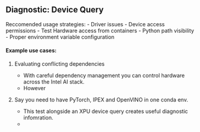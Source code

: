 ## Diagnostic: Device Query


Reccomended usage strategies:
    - Driver issues
    - Device access permissions
    - Test Hardware access from containers
    - Python path visibility
    - Proper environment variable configuration 

#### Example use cases:

1. Evaluating conflicting dependencies
    - With careful dependency management you can control hardware across the Intel AI stack.
    - However 


2. Say you need to have PyTorch, IPEX and OpenVINO in one conda env.
    - This test alongside an XPU device query creates useful diagnostic infomration. 
    - 
